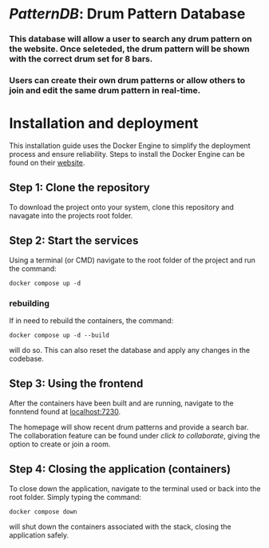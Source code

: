 #  *PatternDB*: Drum Pattern Database
### This database will allow a user to search any drum pattern on the website. Once seleteded, the drum pattern will be shown with the correct drum set for 8 bars. 

### Users can create their own drum patterns or allow others to join and edit the same drum pattern in real-time. 


# Installation and deployment
This installation guide uses the Docker Engine to simplify the deployment process and ensure reliability. 
Steps to install the Docker Engine can be found on their [website](https://docs.docker.com/desktop/).

## Step 1: Clone the repository
To download the project onto your system, clone this repository and navagate into the projects root folder.

## Step 2: Start the services
Using a terminal (or CMD) navigate to the root folder of the project and run the command:
    
    docker compose up -d

### rebuilding
If in need to rebuild the containers, the command:

    docker compose up -d --build

will do so. This can also reset the database and apply any changes in the codebase.

## Step 3: Using the frontend
After the containers have been built and are running, navigate to the fonntend found at [localhost:7230](http://localhost:7230/).

The homepage will show recent drum patterns and provide a search bar.
The collaboration feature can be found under *click to collaborate*, giving the option to create or join a room. 

## Step 4: Closing the application (containers)
To close down the application, navigate to the terminal used or back into the root folder.
Simply typing the command:

    docker compose down

will shut down the containers associated with the stack, closing the application safely. 
